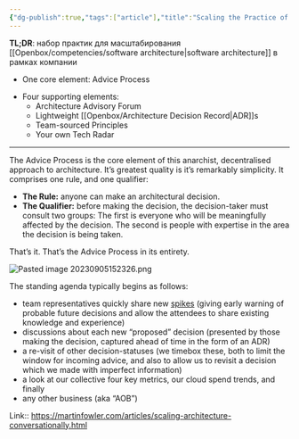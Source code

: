 ```yaml
---
{"dg-publish":true,"tags":["article"],"title":"Scaling the Practice of Architecture","date":"2023-08-22T12:34:15+03:00","modified_at":"2023-09-05T15:26:22+03:00","alias":"Scaling the Practice of Architecture","dg-path":"/articles/202308221234.md","permalink":"/articles/202308221234/","dgPassFrontmatter":true}
---
```



**TL;DR**: набор практик для масштабирования [[Openbox/competencies/software architecture\|software architecture]] в рамках компании
* One core element: Advice Process
- Four supporting elements:
    - Architecture Advisory Forum
    - Lightweight [[Openbox/Architecture Decision Record\|ADR]]s
    - Team-sourced Principles
    - Your own Tech Radar

---

The Advice Process is the core element of this anarchist, decentralised approach to architecture. It’s greatest quality is it’s remarkably simplicity. It comprises one rule, and one qualifier:

- **The Rule:** anyone can make an architectural decision.
- **The Qualifier:** before making the decision, the decision-taker must consult two groups: The first is everyone who will be meaningfully affected by the decision. The second is people with expertise in the area the decision is being taken.

That’s it. That’s the Advice Process in its entirety.

![Pasted image 20230905152326.png](/openbox/assets/img/Pasted%20image%2020230905152326.png)

The standing agenda typically begins as follows:

- team representatives quickly share new [spikes](http://www.extremeprogramming.org/rules/spike.html) (giving early warning of probable future decisions and allow the attendees to share existing knowledge and experience)
- discussions about each new “proposed” decision (presented by those making the decision, captured ahead of time in the form of an ADR)
- a re-visit of other decision-statuses (we timebox these, both to limit the window for incoming advice, and also to allow us to revisit a decision which we made with imperfect information)
- a look at our collective four key metrics, our cloud spend trends, and finally
- any other business (aka “AOB”)



Link:: https://martinfowler.com/articles/scaling-architecture-conversationally.html
